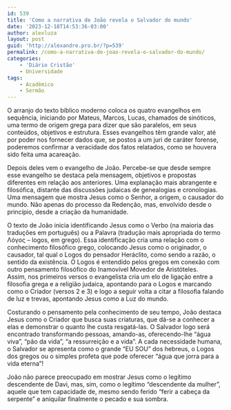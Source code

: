```yaml
---
id: 539
title: 'Como a narrativa de João revela o Salvador do mundo'
date: '2023-12-18T14:53:36-03:00'
author: alexluza
layout: post
guid: 'http://alexandre.pro.br/?p=539'
permalink: /como-a-narrativa-de-joao-revela-o-salvador-do-mundo/
categories:
    - 'Diário Cristão'
    - Universidade
tags:
    - Acadêmico
    - Sermão
---
```


O arranjo do texto bíblico moderno coloca os quatro evangelhos em sequência, iniciando por Mateus, Marcos, Lucas, chamados de sinóticos, uma termo de origem grega para dizer que são paralelos, em seus conteúdos, objetivos e estrutura. Esses evangelhos têm grande valor, até por poder nos fornecer dados que, se postos a um juri de caráter forense, poderemos confirmar a veracidade dos fatos relatados, como se houvera sido feita uma acareação.

Depois deles vem o evangelho de João. Percebe-se que desde sempre esse evangelho se destaca pela mensagem, objetivos e propostas diferentes em relação aos anteriores. Uma explanação mais abrangente e filosófica, distante das discussões judaicas de genealogias e cronologias. Uma mensagem que mostra Jesus como o Senhor, a origem, o causador do mundo. Não apenas do processo da Redenção, mas, envolvido desde o princípio, desde a criação da humanidade.

O texto de João inicia identificando Jesus como o Verbo (na maioria das traduções em português) ou a Palavra (tradução mais apropriada do termo Λόγος – logos, em grego). Essa identificação cria uma relação com o conhecimento filosófico grego, colocando Jesus como o originador, o causador, tal qual o Logos do pensador Heráclito, como sendo a razão, o sentido da existência. O Logos é entendido pelos gregos em conexão com outro pensamento filosófico do Inamovível Movedor de Aristóteles.  
Assim, nos primeiros versos o evangelista cria um elo de ligação entre a filosofia grega e a religião judaica, apontando para o Logos e marcando como o Criador (versos 2 e 3) e logo a seguir volta a citar a filosofia falando de luz e trevas, apontando Jesus como a Luz do mundo.

Costurando o pensamento pela conhecimento de seu tempo, João destaca Jesus como o Criador que busca suas criaturas, que dá-se a conhecer a elas e demonstrar o quanto lhe custa resgatá-las. O Salvador logo será encontrado transformando pessoas, amando-as, oferecendo-lhe “água viva”, “pão da vida”, “a ressurreição e a vida”. A cada necessidade humana, o Salvador se apresenta como o grande “EU SOU” dos hebreus, o Logos dos gregos ou o simples profeta que pode oferecer “água que jorra para a vida eterna”!

João não parece preocupado em mostrar Jesus como o legítimo descendente de Davi, mas, sim, como o legítimo “descendente da mulher”, aquele que tem capacidade de, mesmo sendo ferido “ferir a cabeça da serpente” e aniquilar finalmente o pecado e sua sombra.